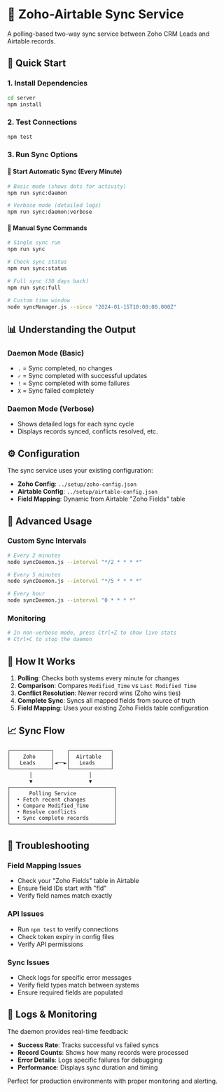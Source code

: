 # 🔄 Zoho-Airtable Sync Service

A polling-based two-way sync service between Zoho CRM Leads and Airtable records.

## 🚀 Quick Start

### 1. Install Dependencies
```bash
cd server
npm install
```

### 2. Test Connections
```bash
npm test
```

### 3. Run Sync Options

#### 🔄 **Start Automatic Sync (Every Minute)**
```bash
# Basic mode (shows dots for activity)
npm run sync:daemon

# Verbose mode (detailed logs)
npm run sync:daemon:verbose
```

#### 🎯 **Manual Sync Commands**
```bash
# Single sync run
npm run sync

# Check sync status
npm run sync:status

# Full sync (30 days back)
npm run sync:full

# Custom time window
node syncManager.js --since "2024-01-15T10:00:00.000Z"
```

## 📊 Understanding the Output

### Daemon Mode (Basic)
- `.` = Sync completed, no changes
- `✓` = Sync completed with successful updates
- `!` = Sync completed with some failures
- `X` = Sync failed completely

### Daemon Mode (Verbose)
- Shows detailed logs for each sync cycle
- Displays records synced, conflicts resolved, etc.

## ⚙️ Configuration

The sync service uses your existing configuration:
- **Zoho Config**: `../setup/zoho-config.json`
- **Airtable Config**: `../setup/airtable-config.json`
- **Field Mapping**: Dynamic from Airtable "Zoho Fields" table

## 🔧 Advanced Usage

### Custom Sync Intervals
```bash
# Every 2 minutes
node syncDaemon.js --interval "*/2 * * * *"

# Every 5 minutes
node syncDaemon.js --interval "*/5 * * * *"

# Every hour
node syncDaemon.js --interval "0 * * * *"
```

### Monitoring
```bash
# In non-verbose mode, press Ctrl+Z to show live stats
# Ctrl+C to stop the daemon
```

## 🔄 How It Works

1. **Polling**: Checks both systems every minute for changes
2. **Comparison**: Compares `Modified_Time` vs `Last Modified Time`
3. **Conflict Resolution**: Newer record wins (Zoho wins ties)
4. **Complete Sync**: Syncs all mapped fields from source of truth
5. **Field Mapping**: Uses your existing Zoho Fields table configuration

## 📈 Sync Flow

```
┌─────────────┐    ┌─────────────┐
│    Zoho     │    │  Airtable   │
│   Leads     │◄──►│   Leads     │
└─────────────┘    └─────────────┘
       │                  │
       ▼                  ▼
┌─────────────────────────────────┐
│      Polling Service            │
│  • Fetch recent changes         │
│  • Compare Modified_Time        │
│  • Resolve conflicts            │
│  • Sync complete records        │
└─────────────────────────────────┘
```

## 🛟 Troubleshooting

### Field Mapping Issues
- Check your "Zoho Fields" table in Airtable
- Ensure field IDs start with "fld"
- Verify field names match exactly

### API Issues
- Run `npm test` to verify connections
- Check token expiry in config files
- Verify API permissions

### Sync Issues
- Check logs for specific error messages
- Verify field types match between systems
- Ensure required fields are populated

## 📝 Logs & Monitoring

The daemon provides real-time feedback:
- **Success Rate**: Tracks successful vs failed syncs
- **Record Counts**: Shows how many records were processed
- **Error Details**: Logs specific failures for debugging
- **Performance**: Displays sync duration and timing

Perfect for production environments with proper monitoring and alerting.